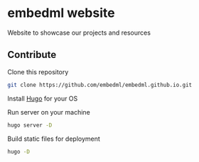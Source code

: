 # embedml website

Website to showcase our projects and resources

## Contribute

Clone this repository

```bash
git clone https://github.com/embedml/embedml.github.io.git
```

Install [Hugo](https://gohugo.io/getting-started/installing) for your OS

Run server on your machine

```bash
hugo server -D
```

Build static files for deployment

```bash
hugo -D
```